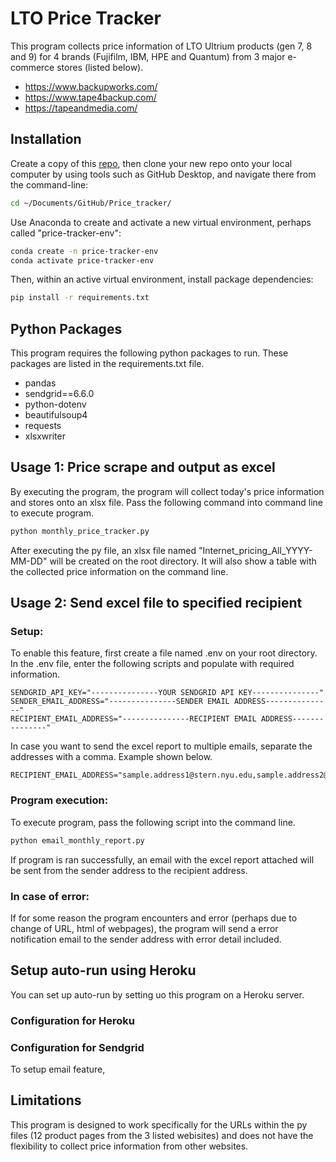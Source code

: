 
# LTO Price Tracker
This program collects price information of LTO Ultrium products (gen 7, 8 and 9) for 4 brands (Fujifilm, IBM, HPE and Quantum) from 3 major e-commerce stores (listed below).

 + https://www.backupworks.com/
 + https://www.tape4backup.com/
 + https://tapeandmedia.com/

## Installation
Create a copy of this [repo](https://github.com/K-Fukasawa/Price_tracker), then clone your new repo onto your local computer by using tools such as GitHub Desktop, and navigate there from the command-line:

```sh
cd ~/Documents/GitHub/Price_tracker/
```

Use Anaconda to create and activate a new virtual environment, perhaps called "price-tracker-env":

```sh
conda create -n price-tracker-env
conda activate price-tracker-env
```

Then, within an active virtual environment, install package dependencies:

```sh
pip install -r requirements.txt
```

## Python Packages
This program requires the following python packages to run. These packages are listed in the requirements.txt file.

 + pandas
 + sendgrid==6.6.0
 + python-dotenv
 + beautifulsoup4
 + requests
 + xlsxwriter

## Usage 1: Price scrape and output as excel
By executing the program, the program will collect today's price information and stores onto an xlsx file.
Pass the following command into command line to execute program.

```sh
python monthly_price_tracker.py
```

After executing the py file, an xlsx file named "Internet_pricing_All_YYYY-MM-DD" will be created on the root directory. It will also show a table with the collected price information on the command line.

## Usage 2: Send excel file to specified recipient
### Setup:
To enable this feature, first create a file named .env on your root directory.
In the .env file, enter the following scripts and populate with required information.

    SENDGRID_API_KEY="---------------YOUR SENDGRID API KEY---------------"
    SENDER_EMAIL_ADDRESS="---------------SENDER EMAIL ADDRESS---------------"
    RECIPIENT_EMAIL_ADDRESS="---------------RECIPIENT EMAIL ADDRESS---------------"

In case you want to send the excel report to multiple emails, separate the addresses with a comma. Example shown below.

    RECIPIENT_EMAIL_ADDRESS="sample.address1@stern.nyu.edu,sample.address2@stern.nyu.edu"

### Program execution:
To execute program, pass the following script into the command line.

```sh
python email_monthly_report.py
```

If program is ran successfully, an email with the excel report attached will be sent from the sender address to the recipient address.

### In case of error:
If for some reason the program encounters and error (perhaps due to change of URL, html of webpages), the program will send a error notification email to the sender address with error detail included.

## Setup auto-run using Heroku
You can set up auto-run by setting uo this program on a Heroku server.

### Configuration for Heroku


### Configuration for Sendgrid
To setup email feature, 

## Limitations
This program is designed to work specifically for the URLs within the py files (12 product pages from the 3 listed webisites) and does not have the flexibility to collect price information from other websites.